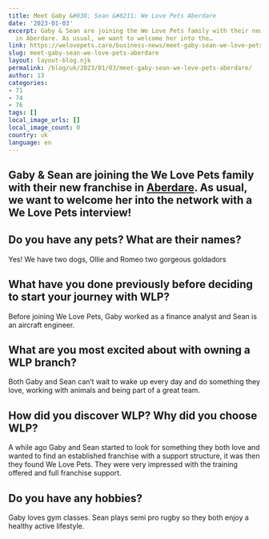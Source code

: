 ```yaml
---
title: Meet Gaby &#038; Sean &#8211; We Love Pets Aberdare
date: '2023-01-03'
excerpt: Gaby & Sean are joining the We Love Pets family with their new franchise
  in Aberdare. As usual, we want to welcome her into the…
link: https://welovepets.care/business-news/meet-gaby-sean-we-love-pets-aberdare/
slug: meet-gaby-sean-we-love-pets-aberdare
layout: layout-blog.njk
permalink: /blog/uk/2023/01/03/meet-gaby-sean-we-love-pets-aberdare/
author: 13
categories:
- 71
- 74
- 76
tags: []
local_image_urls: []
local_image_count: 0
country: uk
language: en
---
```


## Gaby & Sean are joining the We Love Pets family with their new franchise in [Aberdare](https://welovepets.care/branch/aberdare/). As usual, we want to welcome her into the network with a We Love Pets interview!

## Do you have any pets? What are their names?

Yes! We have two dogs, Ollie and Romeo two gorgeous goldadors

## What have you done previously before deciding to start your journey with WLP?

Before joining We Love Pets, Gaby worked as a finance analyst and Sean is an aircraft engineer.

## What are you most excited about with owning a WLP branch?

Both Gaby and Sean can’t wait to wake up every day and do something they love, working with animals and being part of a great team.

## How did you discover WLP? Why did you choose WLP?

A while ago Gaby and Sean started to look for something they both love and wanted to find an established franchise with a support structure, it was then they found We Love Pets. They were very impressed with the training offered and full franchise support.

## Do you have any hobbies?

Gaby loves gym classes. Sean plays semi pro rugby so they both enjoy a healthy active lifestyle.